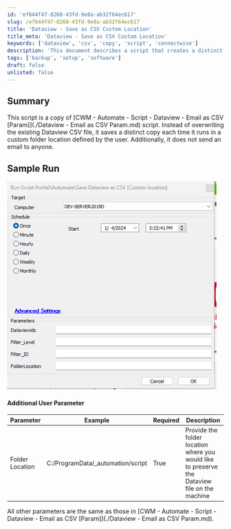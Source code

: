 ```yaml
---
id: 'ef644f47-8268-43fd-9e8a-ab32f64ec617'
slug: /ef644f47-8268-43fd-9e8a-ab32f64ec617
title: 'Dataview - Save as CSV Custom Location'
title_meta: 'Dataview - Save as CSV Custom Location'
keywords: ['dataview', 'csv', 'copy', 'script', 'connectwise']
description: 'This document describes a script that creates a distinct copy of the Dataview CSV file each time it runs, saving it to a user-defined folder instead of overwriting the existing file. It does not send any emails and includes additional user parameters for customization.'
tags: ['backup', 'setup', 'software']
draft: false
unlisted: false
---
```


## Summary

This script is a copy of [CWM - Automate - Script - Dataview - Email as CSV [Param]](./Dataview - Email as CSV Param.md) script. Instead of overwriting the existing Dataview CSV file, it saves a distinct copy each time it runs in a custom folder location defined by the user. Additionally, it does not send an email to anyone.

## Sample Run

![Sample Run](../../../static/img/Dataview---Save-as-CSV-Custom-Location/image_1.png)

#### Additional User Parameter

| Parameter        | Example                               | Required | Description                                                                                   |
|------------------|---------------------------------------|----------|-----------------------------------------------------------------------------------------------|
| Folder Location   | C:/ProgramData/_automation/script     | True     | Provide the folder location where you would like to preserve the Dataview file on the machine |

All other parameters are the same as those in [CWM - Automate - Script - Dataview - Email as CSV [Param]](./Dataview - Email as CSV Param.md).


